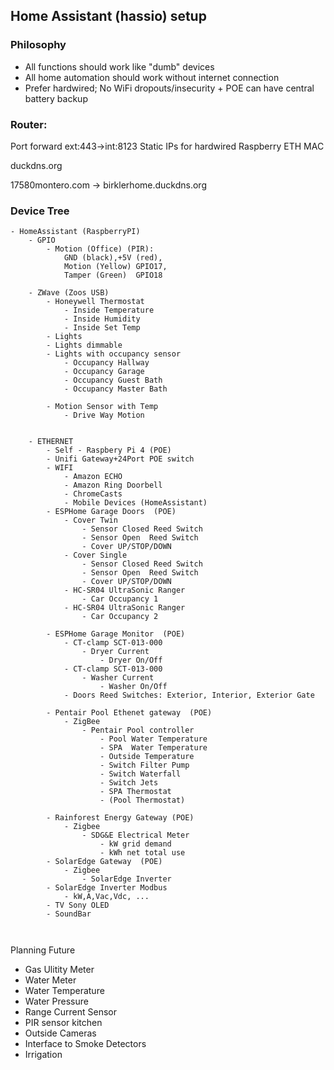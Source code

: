 ## Home Assistant (hassio) setup




### Philosophy
- All functions should work like "dumb" devices
- All home automation should work without internet connection
- Prefer hardwired; No WiFi dropouts/insecurity + POE can have central battery backup


### Router:
Port forward ext:443->int:8123
Static IPs for hardwired Raspberry ETH MAC

duckdns.org

17580montero.com -> birklerhome.duckdns.org




### Device Tree
```
- HomeAssistant (RaspberryPI)
    - GPIO
        - Motion (Office) (PIR): 
            GND (black),+5V (red),
            Motion (Yellow) GPIO17, 
            Tamper (Green)  GPIO18

    - ZWave (Zoos USB)
        - Honeywell Thermostat
            - Inside Temperature
            - Inside Humidity
            - Inside Set Temp
        - Lights
        - Lights dimmable
        - Lights with occupancy sensor
            - Occupancy Hallway
            - Occupancy Garage
            - Occupancy Guest Bath
            - Occupancy Master Bath

        - Motion Sensor with Temp
            - Drive Way Motion


    - ETHERNET
        - Self - Raspbery Pi 4 (POE)
        - Unifi Gateway+24Port POE switch
        - WIFI
            - Amazon ECHO
            - Amazon Ring Doorbell
            - ChromeCasts
            - Mobile Devices (HomeAssistant)
        - ESPHome Garage Doors  (POE)
            - Cover Twin
                - Sensor Closed Reed Switch 
                - Sensor Open  Reed Switch
                - Cover UP/STOP/DOWN
            - Cover Single
                - Sensor Closed Reed Switch 
                - Sensor Open  Reed Switch
                - Cover UP/STOP/DOWN
            - HC-SR04 UltraSonic Ranger
                - Car Occupancy 1
            - HC-SR04 UltraSonic Ranger
                - Car Occupancy 2

        - ESPHome Garage Monitor  (POE)
            - CT-clamp SCT-013-000
                - Dryer Current 
                    - Dryer On/Off
            - CT-clamp SCT-013-000
                - Washer Current 
                    - Washer On/Off
            - Doors Reed Switches: Exterior, Interior, Exterior Gate 

        - Pentair Pool Ethenet gateway  (POE)
            - ZigBee
                - Pentair Pool controller
                    - Pool Water Temperature
                    - SPA  Water Temperature
                    - Outside Temperature
                    - Switch Filter Pump
                    - Switch Waterfall
                    - Switch Jets
                    - SPA Thermostat
                    - (Pool Thermostat)

        - Rainforest Energy Gateway (POE)
            - Zigbee
                - SDG&E Electrical Meter
                    - kW grid demand
                    - kWh net total use
        - SolarEdge Gateway  (POE)
            - Zigbee
                - SolarEdge Inverter
        - SolarEdge Inverter Modbus
            - kW,A,Vac,Vdc, ...
        - TV Sony OLED 
        - SoundBar

        
``` 


Planning Future
- Gas Ulitity Meter
- Water Meter
- Water Temperature
- Water Pressure
- Range Current Sensor
- PIR sensor kitchen
- Outside Cameras
- Interface to Smoke Detectors
- Irrigation


